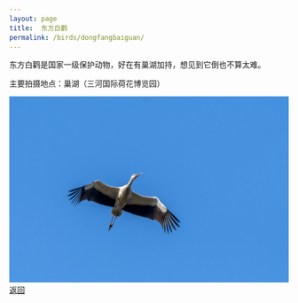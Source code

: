 ```yaml
---
layout: page
title: 	东方白鹳
permalink: /birds/dongfangbaiguan/
---
```

东方白鹳是国家一级保护动物，好在有巢湖加持，想见到它倒也不算太难。

主要拍摄地点：巢湖（三河国际荷花博览园）

![](../picture/东方白鹳/DSC_6729-NEF_DxO_DeepPRIME.jpg)
[返回](../../)